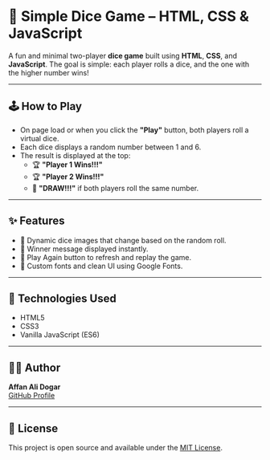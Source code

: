 # 🎲 Simple Dice Game – HTML, CSS & JavaScript

A fun and minimal two-player **dice game** built using **HTML**, **CSS**, and **JavaScript**. The goal is simple: each player rolls a dice, and the one with the higher number wins!

---

## 🕹️ How to Play

- On page load or when you click the **"Play"** button, both players roll a virtual dice.
- Each dice displays a random number between 1 and 6.
- The result is displayed at the top:
  - 🏆 **"Player 1 Wins!!!"**
  - 🏆 **"Player 2 Wins!!!"**
  - 🤝 **"DRAW!!!"** if both players roll the same number.

---

## ✨ Features

- 🎲 Dynamic dice images that change based on the random roll.
- 👑 Winner message displayed instantly.
- 🔁 Play Again button to refresh and replay the game.
- 🎨 Custom fonts and clean UI using Google Fonts.

---

## 🔧 Technologies Used

- HTML5
- CSS3
- Vanilla JavaScript (ES6)

---

## 🧑‍💻 Author

**Affan Ali Dogar**  
[GitHub Profile](https://github.com/affanali-781)

---

## 📜 License

This project is open source and available under the [MIT License](LICENSE).

